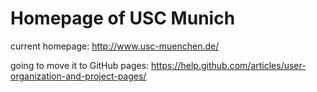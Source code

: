 # Homepage of USC Munich

current homepage: http://www.usc-muenchen.de/

going to move it to GitHub pages: https://help.github.com/articles/user-organization-and-project-pages/
